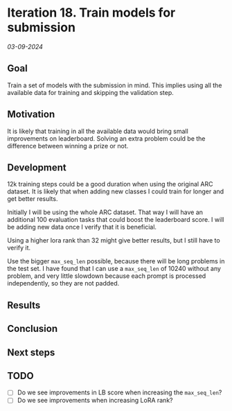 # Iteration 18. Train models for submission

_03-09-2024_

<!---
The work is done using short iterations. Each iteration needs to have a very
clear goal. This allows to gain greater knowledge of the problem on each iteration.
--->

## Goal

Train a set of models with the submission in mind. This implies using all the available data for training and skipping the validation step.

## Motivation

It is likely that training in all the available data would bring small improvements on leaderboard.
Solving an extra problem could be the difference between winning a prize or not.

## Development

12k training steps could be a good duration when using the original ARC dataset.
It is likely that when adding new classes I could train for longer and get better results.

Initially I will be using the whole ARC dataset. That way I will have an additional 100 evaluation
tasks that could boost the leaderboard score. I will be adding new data once I verify that it is beneficial.

Using a higher lora rank than 32 might give better results, but I still have to verify it.

Use the bigger `max_seq_len` possible, because there will be long problems in the test set. I have found that I can use
a `max_seq_len` of 10240 without any problem, and very little slowdown because each prompt is processed independently, so they are not padded.

## Results

## Conclusion

## Next steps

## TODO

- [ ] Do we see improvements in LB score when increasing the `max_seq_len`?
- [ ] Do we see improvements when increasing LoRA rank?
